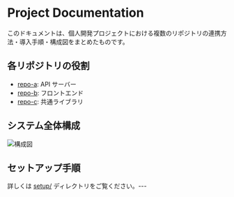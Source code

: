 # Project Documentation

このドキュメントは、個人開発プロジェクトにおける複数のリポジトリの連携方法・導入手順・構成図をまとめたものです。

## 各リポジトリの役割

- [repo-a](https://github.com/your-username/repo-a): API サーバー
- [repo-b](https://github.com/your-username/repo-b): フロントエンド
- [repo-c](https://github.com/your-username/repo-c): 共通ライブラリ

## システム全体構成

![構成図](./images/architecture.png)

## セットアップ手順

詳しくは [setup/](./setup) ディレクトリをご覧ください。---
